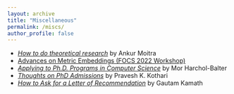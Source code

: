 ```yaml
---
layout: archive
title: "Miscellaneous"
permalink: /miscs/
author_profile: false
---
```


- [*How to do theoretical research*](https://drive.google.com/file/d/15VaTSbMiTUleuEcDoMi-yS4RPVFcSAaB/view) by Ankur Moitra
- [Advances on Metric Embeddings (FOCS 2022 Workshop)](https://hackmd.io/@3S70qBUwTR6_CErLY2dm4A/SJfp46KGi)
- [*Applying to Ph.D. Programs in Computer Science*](https://www.cs.cmu.edu/~harchol/gradschooltalk.pdf) by Mor Harchol-Balter
- [*Thoughts on PhD Admissions*](https://www.cs.princeton.edu/~kothari/how-to-kothari2.pdf) by Pravesh K. Kothari
- [*How to Ask for a Letter of Recommendation*](https://kamathematics.wordpress.com/2021/08/18/how-to-ask-for-a-letter-of-recommendation/) by Gautam Kamath